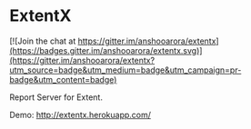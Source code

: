 # ExtentX

[![Join the chat at https://gitter.im/anshooarora/extentx](https://badges.gitter.im/anshooarora/extentx.svg)](https://gitter.im/anshooarora/extentx?utm_source=badge&utm_medium=badge&utm_campaign=pr-badge&utm_content=badge)

Report Server for Extent.

Demo: http://extentx.herokuapp.com/
